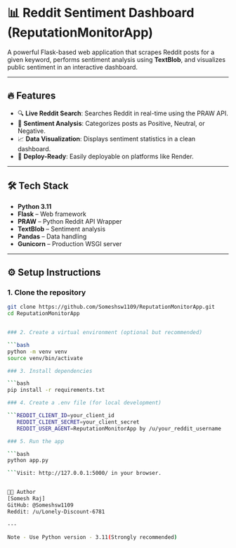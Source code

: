 # 📊 Reddit Sentiment Dashboard (ReputationMonitorApp)

A powerful Flask-based web application that scrapes Reddit posts for a given keyword, performs sentiment analysis using **TextBlob**, and visualizes public sentiment in an interactive dashboard.

---

## 🔥 Features

- 🔍 **Live Reddit Search**: Searches Reddit in real-time using the PRAW API.
- 🧠 **Sentiment Analysis**: Categorizes posts as Positive, Neutral, or Negative.
- 📈 **Data Visualization**: Displays sentiment statistics in a clean dashboard.
- 🚀 **Deploy-Ready**: Easily deployable on platforms like Render.

---

## 🛠️ Tech Stack

- **Python 3.11**
- **Flask** – Web framework  
- **PRAW** – Python Reddit API Wrapper  
- **TextBlob** – Sentiment analysis  
- **Pandas** – Data handling  
- **Gunicorn** – Production WSGI server

---

## ⚙️ Setup Instructions

### 1. Clone the repository

```bash
git clone https://github.com/Someshsw1109/ReputationMonitorApp.git
cd ReputationMonitorApp


### 2. Create a virtual environment (optional but recommended)

```bash
python -m venv venv
source venv/bin/activate

### 3. Install dependencies

```bash
pip install -r requirements.txt

### 4. Create a .env file (for local development)

```REDDIT_CLIENT_ID=your_client_id
   REDDIT_CLIENT_SECRET=your_client_secret
   REDDIT_USER_AGENT=ReputationMonitorApp by /u/your_reddit_username

### 5. Run the app

```bash
python app.py

```Visit: http://127.0.0.1:5000/ in your browser.


👨‍💻 Author
[Somesh Raj]
GitHub: @Someshsw1109
Reddit: /u/Lonely-Discount-6781

---

Note - Use Python version - 3.11(Strongly recommended)
